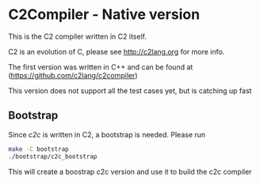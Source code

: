 
# C2Compiler - Native version

This is the C2 compiler written in C2 itself.

C2 is an evolution of C, please see http://c2lang.org for more info.

The first version was written in C++ and can be found at (https://github.com/c2lang/c2compiler)

This version does not support all the test cases yet, but is catching up fast


## Bootstrap

Since *c2c* is written in C2, a bootstrap is needed. Please run

```bash
make -C bootstrap
./bootstrap/c2c_bootstrap
```

This will create a boostrap c2c version and use it to build the c2c compiler

